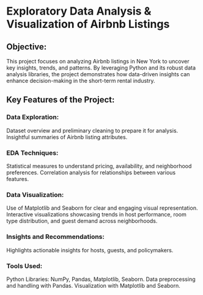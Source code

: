 # Exploratory Data Analysis & Visualization of Airbnb Listings

## Objective:
This project focuses on analyzing Airbnb listings in New York to uncover key insights, trends, and patterns. By leveraging Python and its robust data analysis libraries, the project demonstrates how data-driven insights can enhance decision-making in the short-term rental industry.

## Key Features of the Project:

### Data Exploration:
Dataset overview and preliminary cleaning to prepare it for analysis.
Insightful summaries of Airbnb listing attributes.

### EDA Techniques:
Statistical measures to understand pricing, availability, and neighborhood preferences.
Correlation analysis for relationships between various features.

### Data Visualization:
Use of Matplotlib and Seaborn for clear and engaging visual representation.
Interactive visualizations showcasing trends in host performance, room type distribution, and guest demand across neighborhoods.

### Insights and Recommendations:
Highlights actionable insights for hosts, guests, and policymakers.

### Tools Used:
Python Libraries: NumPy, Pandas, Matplotlib, Seaborn.
Data preprocessing and handling with Pandas.
Visualization with Matplotlib and Seaborn.
